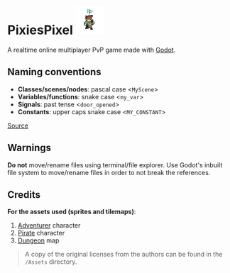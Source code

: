 # PixiesPixel <img src="./Assets/AppIcons/U6_orS.png" width="64" />

A realtime online multiplayer PvP game made with [Godot](https://godotengine.org/).

## Naming conventions
- **Classes/scenes/nodes**: pascal case <`MyScene`>  
- **Variables/functions**: snake case <`my_var`>  
- **Signals**: past tense <`door_opened`>  
- **Constants**: upper caps snake case <`MY_CONSTANT`>

<a href="https://docs.godotengine.org/en/3.1/getting_started/scripting/gdscript/gdscript_styleguide.html">Source</a>

## Warnings
**Do not** move/rename files using terminal/file explorer. Use Godot's inbuilt 
file system to move/rename files in order to not break the references.

## Credits
**For the assets used (sprites and tilemaps)**:
1) <a href="https://rvros.itch.io/animated-pixel-hero">Adventurer</a> character
2) <a href="https://orlando-pixel.itch.io/pirate-bomb">Pirate</a> character
3) <a href="https://bakudas.itch.io/generic-dungeon-pack">Dungeon</a> map
> A copy of the original licenses from the authors can be found in the `/Assets` directory.
